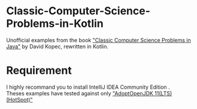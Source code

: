 # Classic-Computer-Science-Problems-in-Kotlin
Unofficial examples from the book ["Classic Computer Science Problems in Java"](https://www.manning.com/books/classic-computer-science-problems-in-java?a_aid=oaksnow&a_bid=6430148a)
by David Kopec, rewritten in Kotlin.

# Requirement
I highly recommand you to install IntelliJ IDEA Community Edition .
</br>
Theses examples have tested against only ["AdoptOpenJDK 11(LTS) (HotSpot)"](https://adoptopenjdk.net/)
